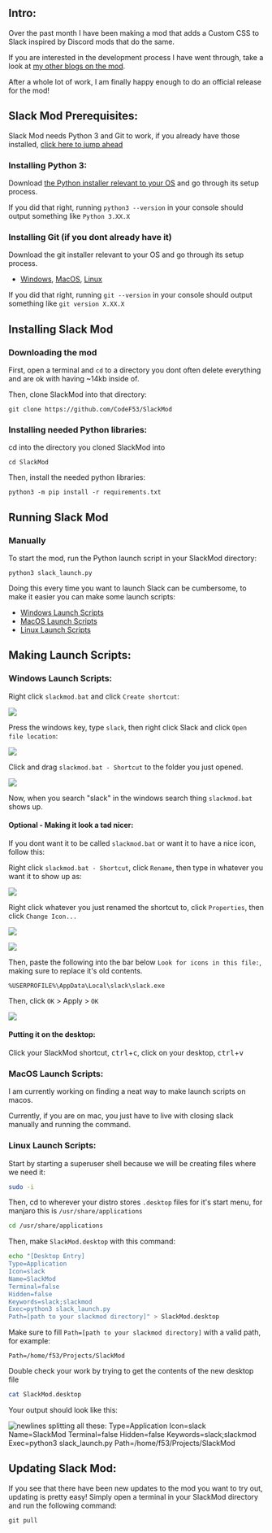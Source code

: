 ## Intro:
Over the past month I have been making a mod that adds a Custom CSS to Slack inspired by Discord mods that do the same.

If you are interested in the development process I have went through, take a look at [my other blogs on the mod](https://dev.to/f53/series/19684).

After a whole lot of work, I am finally happy enough to do an official release for the mod!

## Slack Mod Prerequisites:
Slack Mod needs Python 3 and Git to work, if you already have those installed, [click here to jump ahead](#installing-slack-mod)

### Installing Python 3:
Download [the Python installer relevant to your OS](https://www.python.org/downloads/) and go through its setup process.

If you did that right, running `python3 --version` in your console should output something like `Python 3.XX.X`

### Installing Git (if you dont already have it)
Download the git installer relevant to your OS and go through its setup process.
- [Windows](https://git-scm.com/download/win), [MacOS](https://sourceforge.net/projects/git-osx-installer/), [Linux](https://letmegooglethat.com/?q=How+to+install+Git+on+_+linux)

If you did that right, running `git --version` in your console should output something like `git version X.XX.X`

## Installing Slack Mod
### Downloading the mod
First, open a terminal and `cd` to a directory you dont often delete everything and are ok with having ~14kb inside of.

Then, clone SlackMod into that directory:
```
git clone https://github.com/CodeF53/SlackMod
```

### Installing needed Python libraries:
cd into the directory you cloned SlackMod into
```
cd SlackMod
```

Then, install the needed python libraries:
```
python3 -m pip install -r requirements.txt
```

## Running Slack Mod
### Manually
To start the mod, run the Python launch script in your SlackMod directory:
```
python3 slack_launch.py
```

Doing this every time you want to launch Slack can be cumbersome, to make it easier you can make some launch scripts:
- [Windows Launch Scripts](#windows-launch-scripts)
- [MacOS Launch Scripts](#macos-launch-scripts)
- [Linux Launch Scripts](#linux-launch-scripts)
## Making Launch Scripts:
### Windows Launch Scripts:
Right click `slackmod.bat` and click `Create shortcut`:

![](https://i.imgur.com/SMCpfSB.png)

Press the windows key, type `slack`, then right click Slack and click `Open file location`:

![](https://i.imgur.com/59ffRGA.png)

Click and drag `slackmod.bat - Shortcut` to the folder you just opened.

![](https://i.imgur.com/vwILm8S.png)

Now, when you search "slack" in the windows search thing `slackmod.bat` shows up.

#### Optional - Making it look a tad nicer:
If you dont want it to be called `slackmod.bat` or want it to have a nice icon, follow this:

Right click `slackmod.bat - Shortcut`, click `Rename`, then type in whatever you want it to show up as:

![](https://i.imgur.com/0L9TPzP.png)

Right click whatever you just renamed the shortcut to, click `Properties`, then click `Change Icon...`

![](https://i.imgur.com/2RlH4P2.png)

![](https://i.imgur.com/uaQ2UOY.png)

Then, paste the following into the bar below `Look for icons in this file:`, making sure to replace it's old contents.

```
%USERPROFILE%\AppData\Local\slack\slack.exe
```

Then, click `OK` > Apply > `OK`

![](https://i.imgur.com/tQ9Lnuu.png)

#### Putting it on the desktop:

Click your SlackMod shortcut, <kbd>ctrl</kbd>+<kbd>c</kbd>, click on your desktop, <kbd>ctrl</kbd>+<kbd>v</kbd>

### MacOS Launch Scripts:
I am currently working on finding a neat way to make launch scripts on macos.

Currently, if you are on mac, you just have to live with closing slack manually and running the command.

### Linux Launch Scripts:
Start by starting a superuser shell because we will be creating files where we need it:
```bash
sudo -i
```
Then, cd to wherever your distro stores `.desktop` files for it's start menu, for manjaro this is `/usr/share/applications`
```bash
cd /usr/share/applications
```

Then, make `SlackMod.desktop` with this command:
```bash
echo "[Desktop Entry]
Type=Application
Icon=slack
Name=SlackMod
Terminal=false
Hidden=false
Keywords=slack;slackmod
Exec=python3 slack_launch.py
Path=[path to your slackmod directory]" > SlackMod.desktop
```

Make sure to fill `Path=[path to your slackmod directory]` with a valid path, for example:
```
Path=/home/f53/Projects/SlackMod
```

Double check your work by trying to get the contents of the new desktop file
```bash
cat SlackMod.desktop
```

Your output should look like this:

![newlines splitting all these: Type=Application Icon=slack Name=SlackMod Terminal=false Hidden=false Keywords=slack;slackmod Exec=python3 slack_launch.py Path=/home/f53/Projects/SlackMod](https://i.imgur.com/ra3eUAW.png)

## Updating Slack Mod:
If you see that there have been new updates to the mod you want to try out, updating is pretty easy! Simply open a terminal in your SlackMod directory and run the following command:
```
git pull
```